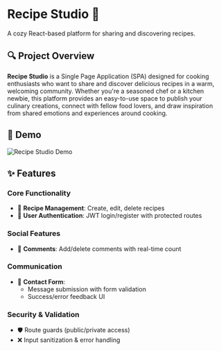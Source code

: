 # Recipe Studio 🍳  

A cozy React-based platform for sharing and discovering recipes.  

## 🔍 Project Overview  
**Recipe Studio** is a Single Page Application (SPA) designed for cooking enthusiasts who want to share and discover delicious recipes in a warm, welcoming community. Whether you're a seasoned chef or a kitchen newbie, this platform provides an easy-to-use space to publish your culinary creations, connect with fellow food lovers, and draw inspiration from shared emotions and experiences around cooking. 

## 🎥 Demo 
![Recipe Studio Demo](https://raw.githubusercontent.com/kristindyulgeryan/Recipe-Studio/main/StudioRecipe.gif)

## ✨ Features
### **Core Functionality**
- 🍳 **Recipe Management**: Create, edit, delete recipes
- 🔐 **User Authentication**: JWT login/register with protected routes

### **Social Features**
- 💬 **Comments**: Add/delete comments with real-time count

### **Communication**
- 📩 **Contact Form**: 
  - Message submission with form validation
  - Success/error feedback UI

### **Security & Validation**
- 🛡️ Route guards (public/private access)
- ❌ Input sanitization & error handling
